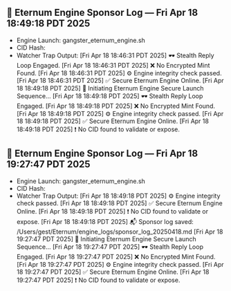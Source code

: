 ## 🧾 Eternum Engine Sponsor Log — Fri Apr 18 18:49:18 PDT 2025
- Engine Launch: gangster_eternum_engine.sh
- CID Hash: 
- Watcher Trap Output:
[Fri Apr 18 18:46:31 PDT 2025] 🕶️ Stealth Reply Loop Engaged.
[Fri Apr 18 18:46:31 PDT 2025] ❌ No Encrypted Mint Found.
[Fri Apr 18 18:46:31 PDT 2025] ⚙️ Engine integrity check passed.
[Fri Apr 18 18:46:31 PDT 2025] ✅ Secure Eternum Engine Online.
[Fri Apr 18 18:49:18 PDT 2025] 🚨 Initiating Eternum Engine Secure Launch Sequence...
[Fri Apr 18 18:49:18 PDT 2025] 🕶️ Stealth Reply Loop Engaged.
[Fri Apr 18 18:49:18 PDT 2025] ❌ No Encrypted Mint Found.
[Fri Apr 18 18:49:18 PDT 2025] ⚙️ Engine integrity check passed.
[Fri Apr 18 18:49:18 PDT 2025] ✅ Secure Eternum Engine Online.
[Fri Apr 18 18:49:18 PDT 2025] ❗ No CID found to validate or expose.

## 🧾 Eternum Engine Sponsor Log — Fri Apr 18 19:27:47 PDT 2025
- Engine Launch: gangster_eternum_engine.sh
- CID Hash: 
- Watcher Trap Output:
[Fri Apr 18 18:49:18 PDT 2025] ⚙️ Engine integrity check passed.
[Fri Apr 18 18:49:18 PDT 2025] ✅ Secure Eternum Engine Online.
[Fri Apr 18 18:49:18 PDT 2025] ❗ No CID found to validate or expose.
[Fri Apr 18 18:49:18 PDT 2025] 📬 Sponsor log saved: /Users/gest/Eternum/engine_logs/sponsor_log_20250418.md
[Fri Apr 18 19:27:47 PDT 2025] 🚨 Initiating Eternum Engine Secure Launch Sequence...
[Fri Apr 18 19:27:47 PDT 2025] 🕶️ Stealth Reply Loop Engaged.
[Fri Apr 18 19:27:47 PDT 2025] ❌ No Encrypted Mint Found.
[Fri Apr 18 19:27:47 PDT 2025] ⚙️ Engine integrity check passed.
[Fri Apr 18 19:27:47 PDT 2025] ✅ Secure Eternum Engine Online.
[Fri Apr 18 19:27:47 PDT 2025] ❗ No CID found to validate or expose.
